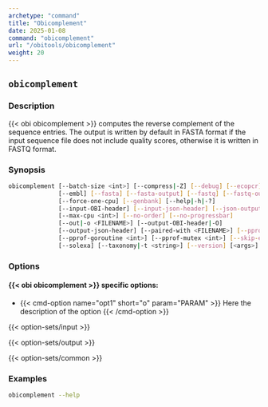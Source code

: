 ```yaml
---
archetype: "command"
title: "Obicomplement"
date: 2025-01-08
command: "obicomplement"
url: "/obitools/obicomplement"
weight: 20
---
```


## `obicomplement`

### Description 

{{< obi obicomplement >}} computes the reverse complement of the sequence entries. The output is written by default in FASTA format if the input sequence file does not include quality scores, otherwise it is written in FASTQ format.
### Synopsis

```bash
obicomplement [--batch-size <int>] [--compress|-Z] [--debug] [--ecopcr]
              [--embl] [--fasta] [--fasta-output] [--fastq] [--fastq-output]
              [--force-one-cpu] [--genbank] [--help|-h|-?]
              [--input-OBI-header] [--input-json-header] [--json-output]
              [--max-cpu <int>] [--no-order] [--no-progressbar]
              [--out|-o <FILENAME>] [--output-OBI-header|-O]
              [--output-json-header] [--paired-with <FILENAME>] [--pprof]
              [--pprof-goroutine <int>] [--pprof-mutex <int>] [--skip-empty]
              [--solexa] [--taxonomy|-t <string>] [--version] [<args>]
```

### Options

#### {{< obi obicomplement >}} specific options:

- {{< cmd-option name="opt1" short="o" param="PARAM" >}}
  Here the description of the option
  {{< /cmd-option >}}

{{< option-sets/input >}}

{{< option-sets/output >}}

{{< option-sets/common >}}

### Examples

```bash
obicomplement --help
```
